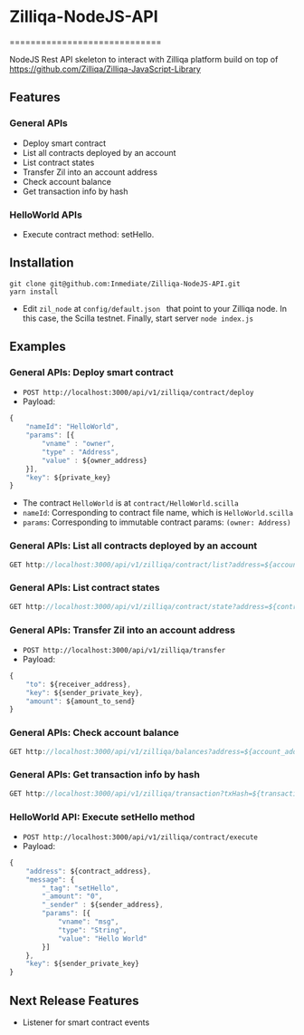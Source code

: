 # Zilliqa-NodeJS-API
=============================

NodeJS Rest API skeleton to interact with Zilliqa platform build on top of https://github.com/Zilliqa/Zilliqa-JavaScript-Library 

## Features

### General APIs
- Deploy smart contract
- List all contracts deployed by an account
- List contract states
- Transfer Zil into an account address
- Check account balance
- Get transaction info by hash

### HelloWorld APIs
- Execute contract method: setHello.


## Installation

```
git clone git@github.com:Inmediate/Zilliqa-NodeJS-API.git
yarn install
```

- Edit `zil_node` at `config/default.json ` that point to your Zilliqa node. In this case, the Scilla testnet. Finally, start server `node index.js`


## Examples

### General APIs: Deploy smart contract
- `POST http://localhost:3000/api/v1/zilliqa/contract/deploy`
- Payload:
```js
{
    "nameId": "HelloWorld",
    "params": [{
        "vname" : "owner",
        "type" : "Address", 
        "value" : ${owner_address}
    }],
    "key": ${private_key}
}
```
- The contract `HelloWorld` is at `contract/HelloWorld.scilla`
- `nameId`: Corresponding to contract file name, which is `HelloWorld.scilla`
- `params`: Corresponding to immutable contract params: `(owner: Address)`

### General APIs: List all contracts deployed by an account
```js
GET http://localhost:3000/api/v1/zilliqa/contract/list?address=${account_address}
```

### General APIs: List contract states 
```js
GET http://localhost:3000/api/v1/zilliqa/contract/state?address=${contract_address}
```

### General APIs: Transfer Zil into an account address
- `POST http://localhost:3000/api/v1/zilliqa/transfer`
- Payload:
```js
{
    "to": ${receiver_address},
    "key": ${sender_private_key},
    "amount": ${amount_to_send}
}
```

### General APIs: Check account balance
```js
GET http://localhost:3000/api/v1/zilliqa/balances?address=${account_address}
```

### General APIs: Get transaction info by hash
```js
GET http://localhost:3000/api/v1/zilliqa/transaction?txHash=${transaction_hash}
```

### HelloWorld API: Execute setHello method
- `POST http://localhost:3000/api/v1/zilliqa/contract/execute`
- Payload:
```js
{
    "address": ${contract_address},
    "message": {
        "_tag": "setHello",
        "_amount": "0",
        "_sender" : ${sender_address},
        "params": [{
            "vname": "msg",
            "type": "String",
            "value": "Hello World"
        }]
    },
    "key": ${sender_private_key}
}
```

## Next Release Features
- Listener for smart contract events